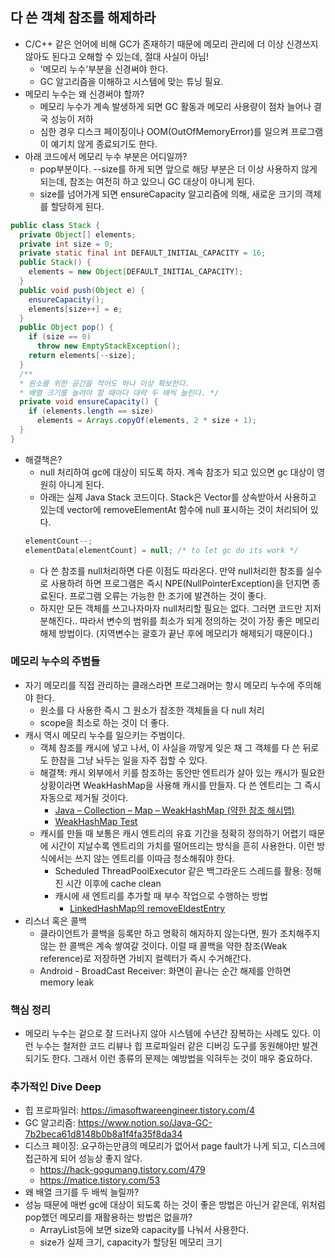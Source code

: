 ## 다 쓴 객체 참조를 해제하라

- C/C++ 같은 언어에 비해 GC가 존재하기 때문에 메모리 관리에 더 이상 신경쓰지 않아도 된다고 오해할 수 있는데, 절대 사실이 아님!
  * '메모리 누수'부분을 신경써야 한다.
  * GC 알고리즘을 이해하고 시스템에 맞는 튜닝 필요.
- 메모리 누수는 왜 신경써야 할까?
  * 메모리 누수가 계속 발생하게 되면 GC 활동과 메모리 사용량이 점차 늘어나 결국 성능이 저하
  * 심한 경우 디스크 페이징이나 OOM(OutOfMemoryError)를 일으켜 프로그램이 예기치 않게 종료되기도 한다.
- 아래 코드에서 메모리 누수 부분은 어디일까?
  * pop부분이다. --size를 하게 되면 앞으로 해당 부분은 더 이상 사용하지 않게 되는데, 참조는 여전히 하고 있으니 GC 대상이 아니게 된다.
  * size를 넘어가게 되면 ensureCapacity 알고리즘에 의해, 새로운 크기의 객체를 할당하게 된다.
```java
public class Stack {
  private Object[] elements;
  private int size = 0;
  private static final int DEFAULT_INITIAL_CAPACITY = 16;
  public Stack() {
    elements = new Object[DEFAULT_INITIAL_CAPACITY]; 
  }
  public void push(Object e) { 
    ensureCapacity();
    elements[size++] = e; 
  }
  public Object pop() { 
    if (size == 0)
      throw new EmptyStackException(); 
    return elements[--size];
  }
  /**
  * 원소를 위한 공간을 적어도 하나 이상 확보한다.
  * 배열 크기를 늘려야 할 때마다 대략 두 배씩 늘린다. */
  private void ensureCapacity() { 
    if (elements.length == size)
      elements = Arrays.copyOf(elements, 2 * size + 1);  
  }
}
```

- 해결책은?
  * null 처리하여 gc에 대상이 되도록 하자. 계속 참조가 되고 있으면 gc 대상이 영원히 아니게 된다.
  * 아래는 실제 Java Stack 코드이다. Stack은 Vector를 상속받아서 사용하고 있는데 vector에 removeElementAt 함수에 null 표시하는 것이 처리되어 있다.
  ```java
  elementCount--;
  elementData[elementCount] = null; /* to let gc do its work */
  ```
  * 다 쓴 참조를 null처리하면 다른 이점도 따라온다. 만약 null처리한 참조를 실수로 사용하려 하면 프로그램은 즉시 NPE(NullPointerException)을 던지면 종료된다. 프로그램 오류는 가능한 한 조기에 발견하는 것이 
  좋다.
  * 하지만 모든 객체를 쓰고나자마자 null처리할 필요는 없다. 그러면 코드만 지저분해진다.. 따라서 변수의 범위를 최소가 되게 정의하는 것이 가장 좋은 메모리 해제 방법이다. (지역변수는 괄호가 끝난 후에 메모리가 해제되기 때문이다.)
  

### 메모리 누수의 주범들

- 자기 메모리를 직접 관리하는 클래스라면 프로그래머는 항시 메모리 누수에 주의해야 한다.
  * 원소를 다 사용한 즉시 그 원소가 참조한 객체들을 다 null 처리
  * scope을 최소로 하는 것이 더 좋다.
- 캐시 역시 메모리 누수를 일으키는 주범이다.
  * 객체 참조를 캐시에 넣고 나서, 이 사실을 까맣게 잊은 채 그 객체를 다 쓴 뒤로도 한참을 그냥 놔두는 일을 자주 접할 수 있다.
  * 해결책: 캐시 외부에서 키를 참조하는 동안만 엔트리가 살아 있는 캐시가 필요한 상황이라면 WeakHashMap을 사용해 캐시를 만들자. 다 쓴 엔트리는 그 즉시 자동으로 제거될 것이다.
    - [Java – Collection – Map – WeakHashMap (약한 참조 해시맵)](http://blog.breakingthat.com/2018/08/26/java-collection-map-weakhashmap/)
    - [WeakHashMap Test](https://github.com/coukieStudy/Effective-Java/blob/master/item%207/WeakHashMap%20Test.md)
  * 캐시를 만들 때 보통은 캐시 엔트리의 유효 기간을 정확히 정의하기 어렵기 때문에 시간이 지날수록 엔트리의 가치를 떨어뜨리는 방식을 흔히 사용한다. 이런 방식에서는 쓰지 않는 엔트리를 이따금 청소해줘야 한다.
    - Scheduled ThreadPoolExecutor 같은 백그라운드 스레드를 활용: 정해진 시간 이후에 cache clean
    - 캐시에 새 엔트리를 추가할 때 부수 작업으로 수행하는 방법
      * [LinkedHashMap의 removeEldestEntry](https://www.geeksforgeeks.org/linkedhashmap-removeeldestentry-method-in-java/)    
- 리스너 혹은 콜백
  * 클라이언트가 콜백을 등록만 하고 명확히 해지하지 않는다면, 뭔가 조치해주지 않는 한 콜백은 계속 쌓여갈 것이다. 이럴 때 콜백을 약한 참조(Weak reference)로 저장하면 가비지 컬렉터가 즉시 수거해간다.
  * Android - BroadCast Receiver: 화면이 끝나는 순간 해제를 안하면 memory leak

### 핵심 정리
- 메모리 누수는 겉으로 잘 드러나지 않아 시스템에 수년간 잠복하는 사례도 있다. 이런 누수는 철저한 코드 리뷰나 힙 프로파일러 같은 디버깅 도구를 동원해야만 발견되기도 한다. 그래서 이런 종류의 문제는 예방법을 
익혀두는 것이 매우 중요하다.

### 추가적인 Dive Deep
- 힙 프로파일러: https://imasoftwareengineer.tistory.com/4
- GC 알고리즘: https://www.notion.so/Java-GC-7b2beca61d8148b0b8a1f4fa35f8da34
- 디스크 페이징: 요구하는만큼의 메모리가 없어서 page fault가 나게 되고, 디스크에 접근하게 되어 성능상 좋지 않다.
  * https://hack-gogumang.tistory.com/479
  * https://matice.tistory.com/53
- 왜 배열 크기를 두 배씩 늘릴까?
- 성능 때문에 매번 gc에 대상이 되도록 하는 것이 좋은 방법은 아닌거 같은데, 위처럼 pop했던 메모리를 재활용하는 방법은 없을까?
  * ArrayList등에 보면 size와 capacity를 나눠서 사용한다.
  * size가 실제 크기, capacity가 할당된 메모리 크기
